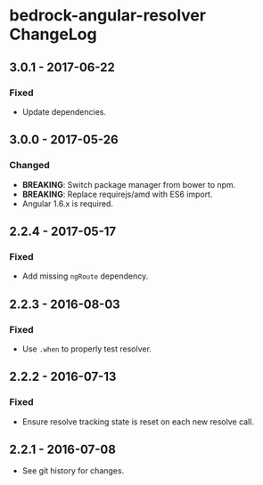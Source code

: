 # bedrock-angular-resolver ChangeLog

## 3.0.1 - 2017-06-22

### Fixed
- Update dependencies.

## 3.0.0 - 2017-05-26

### Changed
- **BREAKING**: Switch package manager from bower to npm.
- **BREAKING**: Replace requirejs/amd with ES6 import.
- Angular 1.6.x is required.

## 2.2.4 - 2017-05-17

### Fixed
- Add missing `ngRoute` dependency.

## 2.2.3 - 2016-08-03

### Fixed
- Use `.when` to properly test resolver.

## 2.2.2 - 2016-07-13

### Fixed
- Ensure resolve tracking state is reset on each new resolve call.

## 2.2.1 - 2016-07-08

- See git history for changes.
